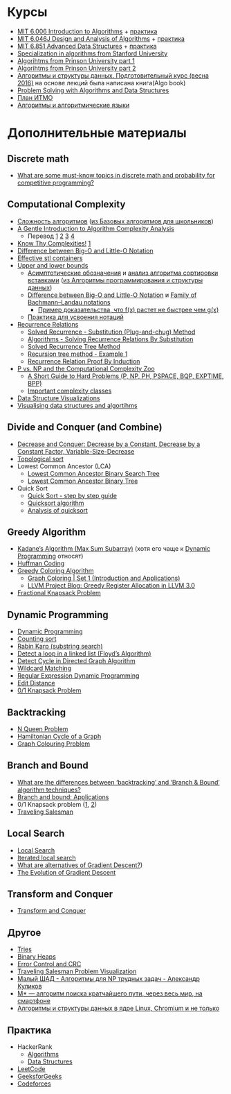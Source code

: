 # Курсы
* [MIT 6.006 Introduction to Algorithms](https://www.youtube.com/playlist?list=PLUl4u3cNGP61Oq3tWYp6V_F-5jb5L2iHb) + [практика](https://ocw.mit.edu/courses/electrical-engineering-and-computer-science/6-006-introduction-to-algorithms-fall-2011/assignments/)
* [MIT 6.046J Design and Analysis of Algorithms](https://www.youtube.com/playlist?list=PLUl4u3cNGP6317WaSNfmCvGym2ucw3oGp) + [практика](https://ocw.mit.edu/courses/electrical-engineering-and-computer-science/6-046j-design-and-analysis-of-algorithms-spring-2015/assignments/)
* [MIT 6.851 Advanced Data Structures](https://www.youtube.com/playlist?list=PLUl4u3cNGP61hsJNdULdudlRL493b-XZf) + [практика](https://ocw.mit.edu/courses/electrical-engineering-and-computer-science/6-851-advanced-data-structures-spring-2012/assignments/)
* [Specialization in algorithms from Stanford University](https://www.coursera.org/specializations/algorithms)
* [Algorihtms from Prinson University part 1](https://www.coursera.org/learn/algorithms-part1) 
* [Algorihtms from Prinson University part 2](https://www.coursera.org/learn/algorithms-part2)
* [Алгоритмы и структуры данных. Подготовительный курс (весна 2016)](https://www.youtube.com/playlist?list=PLrCZzMib1e9pDxHYzmEzMmnMMUK-dz0_7) на основе лекций была написана книга(Algo book)
* [Problem Solving with Algorithms and Data Structures](http://aliev.me/runestone/)
* [План ИТМО](https://neerc.ifmo.ru/wiki/index.php?title=Дискретная_математика,_алгоритмы_и_структуры_данных#.D0.9F.D0.B5.D1.80.D0.B2.D1.8B.D0.B9_.D1.81.D0.B5.D0.BC.D0.B5.D1.81.D1.82.D1.80)
* [Алгоритмы и алгоритмические языки](https://www.youtube.com/playlist?list=PLcsjsqLLSfNCR1DHnNovuWuwpKO90wfLs)

# Дополнительные материалы
## Discrete math
* [What are some must-know topics in discrete math and probability for competitive programming?](https://www.quora.com/What-are-some-must-know-topics-in-discrete-math-and-probability-for-competitive-programming/answer/Raziman-T-V)
## Computational Complexity
* [Сложность алгоритмов](https://www.youtube.com/watch?v=IsaS0NmgXlg&t) ([из Базовых алгоритмов для школьников](https://www.youtube.com/playlist?list=PLDrmKwRSNx7KcHxyf9hSmF3fTLKSwujkM))
* [A Gentle Introduction to Algorithm Complexity Analysis](http://discrete.gr/complexity/)
    * Перевод [1](https://habr.com/ru/post/196560/) [2](https://habr.com/ru/post/195482/) [3](https://habr.com/ru/post/195996/) [4](https://habr.com/ru/post/196226/)
* [Know Thy Complexities!](https://www.bigocheatsheet.com) [1](https://habr.com/ru/post/188010/)
* [Difference between Big-O and Little-O Notation](https://stackoverflow.com/questions/1364444/difference-between-big-o-and-little-o-notation/1364582#1364582)
* [Effective stl containers](https://users.cs.northwestern.edu/~riesbeck/programming/c++/stl-summary.html)
* [Upper and lower bounds](https://en.wikipedia.org/wiki/Upper_and_lower_bounds)
    * [Асимптотические обозначения](https://s18874.cdn.ngenix.net/video/sd/0083/PADS-l3atejl24g.mp4) и [анализ алгоритма сортировки вставками](https://s18874.cdn.ngenix.net/video/sd/0083/PADS-007o20mha9.mp4) ([из Алгоритмы программирования и структуры данных](https://openedu.ru/course/ITMOUniversity/PADS/))
    * [Difference between Big-O and Little-O Notation](https://stackoverflow.com/questions/1364444/difference-between-big-o-and-little-o-notation/1364582#1364582) и [Family of Bachmann–Landau notations](https://en.wikipedia.org/wiki/Big_O_notation#Family_of_Bachmann–Landau_notations)
       * [Пример доказательства, что f(x) растет не быстрее чем g(x)](https://www.youtube.com/watch?v=X9eErxRjQEI&feature=youtu.be&list=PLB7540DEDD482705B&t=2949)
    * [Практика для усвоения нотаций](https://www.khanacademy.org/computing/computer-science/algorithms/asymptotic-notation/e/quiz--comparing-function-growth)
* [Recurrence Relations](https://users.cs.duke.edu/~reif/courses/alglectures/skiena.lectures/lecture3.pdf)
    * [Solved Recurrence - Substitution (Plug-and-chug) Method](https://www.youtube.com/watch?v=Ob8SM0fz6p0)
    * [Algorithms - Solving Recurrence Relations By Substitution](https://www.youtube.com/watch?v=zVeNqLg2uUc)
    * [Solved Recurrence Tree Method](https://www.youtube.com/watch?v=sLNPd_nPGIc)
    * [Recursion tree method - Example 1](https://www.youtube.com/watch?v=4p1WqREIJq8)
    * [Recurrence Relation Proof By Induction](https://www.youtube.com/watch?v=t_3ACuzEe_8)
* [P vs. NP and the Computational Complexity Zoo](https://www.youtube.com/watch?v=YX40hbAHx3s)
    * [A Short Guide to Hard Problems (P, NP, PH, PSPACE, BQP, EXPTIME, BPP)](https://www.quantamagazine.org/a-short-guide-to-hard-problems-20180716/)
    * [Important complexity classes](https://en.wikipedia.org/wiki/Computational_complexity_theory#Important_complexity_classes)
* [Data Structure Visualizations](https://www.cs.usfca.edu/~galles/visualization/Algorithms.html)
* [Visualising data structures and algortihms](https://visualgo.net/en)

## Divide and Conquer (and Combine)
* [Decrease and Conquer: Decrease by a Constant, Decrease by a Constant Factor, Variable-Size-Decrease](https://www.geeksforgeeks.org/decrease-and-conquer/)
* [Topological sort](https://www.youtube.com/watch?v=ddTC4Zovtbc)
* Lowest Common Ancestor (LCA)
     * [Lowest Common Ancestor Binary Search Tree](https://www.youtube.com/watch?v=TIoCCStdiFo)
     * [Lowest Common Ancestor Binary Tree](https://www.youtube.com/watch?v=13m9ZCB8gjw)
* Quick Sort
     * [Quick Sort - step by step guide](https://www.youtube.com/watch?v=3OLTJlwyIqQ)
     * [Quicksort algorithm](https://www.youtube.com/watch?v=COk73cpQbFQ)
     * [Analysis of quicksort](https://www.youtube.com/watch?v=3Bbm3Prd5Fo)

## Greedy Algorithm
* [Kadane’s Algorithm (Max Sum Subarray)](https://www.youtube.com/watch?v=86CQq3pKSUw) (хотя его чаще к [Dynamic Programming](https://stackoverflow.com/questions/16323792/dynamic-programming-aspect-in-kadanes-algorithm/16324315#16324315) относят)
* [Huffman Coding](https://www.youtube.com/watch?v=ZdooBTdW5bM)
* [Greedy Coloring Algorithm](https://www.youtube.com/watch?v=vGjsi8NIpSE)
    * [Graph Coloring | Set 1 (Introduction and Applications)](https://www.geeksforgeeks.org/graph-coloring-applications/)
    * [LLVM Project Blog: Greedy Register Allocation in LLVM 3.0](http://blog.llvm.org/2011/09/greedy-register-allocation-in-llvm-30.html)
* [Fractional Knapsack Problem](https://www.youtube.com/watch?v=_08myilrxq8)

## Dynamic Programming
* [Dynamic Programming](https://www.youtube.com/watch?v=DiAtV7SneRE)
* [Counting sort](https://www.youtube.com/watch?v=7zuGmKfUt7s)
* [Rabin Karp (substring search)](https://www.youtube.com/watch?v=H4VrKHVG5qI)
* [Detect a loop in a linked list (Floyd’s Algorithm)](https://www.youtube.com/watch?v=apIw0Opq5nk)
* [Detect Cycle in Directed Graph Algorithm](https://www.youtube.com/watch?v=rKQaZuoUR4M)
* [Wildcard Matching](https://www.youtube.com/watch?v=3ZDZ-N0EPV0)
* [Regular Expression Dynamic Programming](https://www.youtube.com/watch?v=l3hda49XcDE)
* [Edit Distance](https://www.youtube.com/watch?v=xFd5P9nyhTw)
* [0/1 Knapsack Problem](https://www.youtube.com/watch?v=8LusJS5-AGo)

## Backtracking
* [N Queen Problem](https://www.youtube.com/watch?v=lTPIX2Ywo3U)
* [Hamiltonian Cycle of a Graph](https://www.youtube.com/watch?v=naYLw94Qi6U)
* [Graph Colouring Problem](https://www.youtube.com/watch?v=miCYGGrTwFU)

## Branch and Bound
* [What are the differences between ‘backtracking’ and ‘Branch & Bound’ algorithm techniques?](https://www.quora.com/What-are-the-differences-between-backtracking-and-Branch-Bound-algorithm-techniques/answer/Manan-Parikh)
* [Branch and bound: Applications](https://en.wikipedia.org/wiki/Branch_and_bound#Applications)
* 0/1 Knapsack problem ([1](https://www.youtube.com/watch?v=slayHO7gKEQ), [2](https://www.youtube.com/watch?v=qwC7bS_pBMs))
* [Traveling Salesman](https://www.youtube.com/watch?v=JQW-0d1-Ttw)

## Local Search
* [Local Search](https://www.youtube.com/watch?v=tYBGGRRva5o)
* [Iterated local search](https://en.wikipedia.org/wiki/Iterated_local_search)
* [What are alternatives of Gradient Descent?](https://stats.stackexchange.com/questions/97014/what-are-alternatives-of-gradient-descent/99380#99380))
* [The Evolution of Gradient Descent](https://www.youtube.com/watch?v=nhqo0u1a6fw)

## Transform and Conquer
* [Transform and Conquer](http://cps616.scs.ryerson.ca/Lectures/07%20-%20Transform%20and%20conquer.pdf)

## Другое
* [Tries](https://www.youtube.com/watch?v=zIjfhVPRZCg)
* [Binary Heaps](https://www.youtube.com/playlist?list=PLSVu1-lON6Lwqj5nDqg8YyD7f4tjLMMBN)
* [Error Control and CRC](https://www.youtube.com/watch?v=LL2QpP4k_HE)
* [Traveling Salesman Problem Visualization](https://www.youtube.com/watch?v=SC5CX8drAtU)
* [Малый ШАД - Алгоритмы для NP трудных задач - Александр Куликов](https://www.youtube.com/watch?v=zW7pjf4c_aU)
* [M* — алгоритм поиска кратчайшего пути, через весь мир, на смартфоне](https://habr.com/ru/company/2gis/blog/326638/)
* [Алгоритмы и структуры данных в ядре Linux, Chromium и не только](https://habr.com/ru/company/wunderfund/blog/277143/)

## Практика
* HackerRank
    * [Algorithms](https://www.hackerrank.com/domains/algorithms)
    * [Data Structures](https://www.hackerrank.com/domains/data-structures)
* [LeetCode](https://leetcode.com/problemset/algorithms/)
* [GeeksforGeeks](https://practice.geeksforgeeks.org)
* [Codeforces](https://codeforces.com)